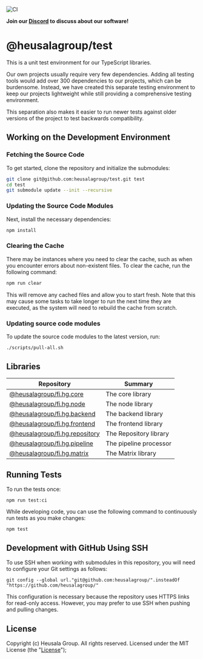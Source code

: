 ![CI](https://github.com/heusalagroup/test/actions/workflows/ci.yml/badge.svg)

**Join our [Discord](https://discord.gg/UBTrHxA78f) to discuss about our software!**

# @heusalagroup/test

This is a unit test environment for our TypeScript libraries.

Our own projects usually require very few dependencies. Adding all testing tools
would add over 300 dependencies to our projects, which can be burdensome.
Instead, we have created this separate testing environment to keep our projects
lightweight while still providing a comprehensive testing environment.

This separation also makes it easier to run newer tests against older versions
of the project to test backwards compatibility.

## Working on the Development Environment

### Fetching the Source Code

To get started, clone the repository and initialize the submodules:

```bash
git clone git@github.com:heusalagroup/test.git test
cd test
git submodule update --init --recursive
```

### Updating the Source Code Modules

Next, install the necessary dependencies:

```bash
npm install
```

### Clearing the Cache

There may be instances where you need to clear the cache, such as when you 
encounter errors about non-existent files. To clear the cache, run the following 
command:

```bash
npm run clear
```

This will remove any cached files and allow you to start fresh. Note that this 
may cause some tasks to take longer to run the next time they are executed, as 
the system will need to rebuild the cache from scratch.

### Updating source code modules

To update the source code modules to the latest version, run:

```bash
./scripts/pull-all.sh
```

## Libraries

| Repository                                                                         | Summary                |
|------------------------------------------------------------------------------------|------------------------|
| [@heusalagroup/fi.hg.core](https://github.com/heusalagroup/fi.hg.core)             | The core library       |
| [@heusalagroup/fi.hg.node](https://github.com/heusalagroup/fi.hg.node)             | The node library       |
| [@heusalagroup/fi.hg.backend](https://github.com/heusalagroup/fi.hg.backend)       | The backend library    |
| [@heusalagroup/fi.hg.frontend](https://github.com/heusalagroup/fi.hg.frontend)     | The frontend library   |
| [@heusalagroup/fi.hg.repository](https://github.com/heusalagroup/fi.hg.repository) | The Repository library |
| [@heusalagroup/fi.hg.pipeline](https://github.com/heusalagroup/fi.hg.pipeline)     | The pipeline processor |
| [@heusalagroup/fi.hg.matrix](https://github.com/heusalagroup/fi.hg.matrix)         | The Matrix library     |

## Running Tests

To run the tests once:

```
npm run test:ci
```

While developing code, you can use the following command to continuously run 
tests as you make changes:

```
npm test
```

## Development with GitHub Using SSH

To use SSH when working with submodules in this repository, you will need to 
configure your Git settings as follows:

```
git config --global url."git@github.com:heusalagroup/".insteadOf "https://github.com/heusalagroup/"
```

This configuration is necessary because the repository uses HTTPS links for
read-only access. However, you may prefer to use SSH when pushing and pulling 
changes.

## License

Copyright (c) Heusala Group. All rights reserved. Licensed under the MIT License 
(the "[License](./LICENSE)");

